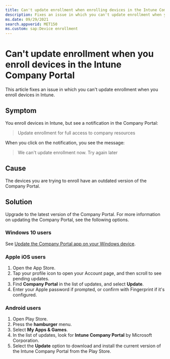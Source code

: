 ```yaml
---
title: Can't update enrollment when enrolling devices in the Intune Company Portal
description: Fixes an issue in which you can't update enrollment when you enroll devices in Intune.
ms.date: 09/29/2021
search.appverid: MET150
ms.custom: sap:Device enrollment
---
```

# Can't update enrollment when you enroll devices in the Intune Company Portal

This article fixes an issue in which you can't update enrollment when you enroll devices in Intune.

## Symptom

You enroll devices in Intune, but see a notification in the Company Portal:  

> Update enrollment for full access to company resources

When you click on the notification, you see the message:

> We can't update enrollment now. Try again later

## Cause

The devices you are trying to enroll have an outdated version of the Company Portal.

## Solution

Upgrade to the latest version of the Company Portal. For more information on updating the Company Portal, see the following options.

### Windows 10 users

See [Update the Company Portal app on your Windows device](/mem/intune/user-help/install-a-new-version-of-the-company-portal-app#update-the-company-portal-app-on-your-windows-device).

### Apple iOS users

1. Open the App Store.
1. Tap your profile icon to open your Account page, and then scroll to see pending updates.
1. Find **Company Portal** in the list of updates, and select **Update**.
1. Enter your Apple password if prompted, or confirm with Fingerprint if it's configured.

### Android users

1. Open Play Store.
1. Press the **hamburger** menu.
1. Select **My Apps & Games**.
1. In the list of updates, look for **Intune Company Portal** by Microsoft Corporation.
1. Select the **Update** option to download and install the current version of the Intune Company Portal from the Play Store.
